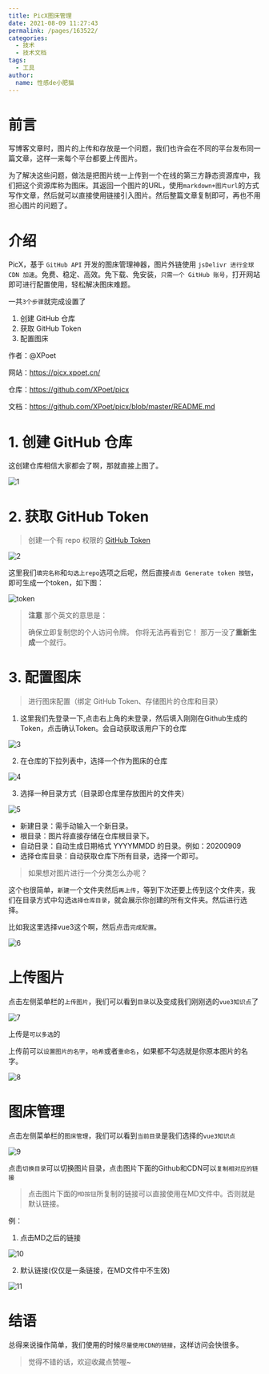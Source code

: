 ```yaml
---
title: PicX图床管理
date: 2021-08-09 11:27:43
permalink: /pages/163522/
categories:
  - 技术
  - 技术文档
tags:
  - 工具
author:
  name: 性感de小肥猫
---
```

# 前言
写博客文章时，图片的上传和存放是一个问题，我们也许会在不同的平台发布同一篇文章，这样一来每个平台都要上传图片。

为了解决这些问题，做法是把图片统一上传到一个在线的第三方静态资源库中，我们把这个资源库称为图床。其返回一个图片的URL，使用`markdown+图片url`的方式写作文章，然后就可以直接使用链接引入图片。然后整篇文章复制即可，再也不用担心图片的问题了。

# 介绍
PicX，基于 `GitHub API` 开发的图床管理神器，图片外链使用 `jsDelivr 进行全球 CDN 加速`。免费、稳定、高效。免下载、免安装，`只需一个 GitHub 账号`，打开网站即可进行配置使用，轻松解决图床难题。

一共`3个步骤`就完成设置了
1. 创建 GitHub 仓库
2. 获取 GitHub Token
3. 配置图床

作者：@XPoet

网站：<https://picx.xpoet.cn/>

仓库：<https://github.com/XPoet/picx>

文档：<https://github.com/XPoet/picx/blob/master/README.md>

# 1. 创建 GitHub 仓库
这创建仓库相信大家都会了啊，那就直接上图了。

![1](https://cdn.jsdelivr.net/gh/zchaoGe/image-hosting@master/图床/1.png)

# 2. 获取 GitHub Token
> 创建一个有 repo 权限的 [GitHub Token](https://github.com/settings/tokens/new)

![2](https://cdn.jsdelivr.net/gh/zchaoGe/image-hosting@master/图床/2.png)

这里我们`填完名称`和`勾选上repo`选项之后呢，然后直接`点击 Generate token 按钮`，即可生成一个token，如下图：

![token](https://cdn.jsdelivr.net/gh/zchaoGe/image-hosting@master/图床/token.png)

>**注意** 
>那个英文的意思是：
>
> 确保立即复制您的个人访问令牌。 你将无法再看到它！
那万一没了**重新生成**一个就行。

# 3. 配置图床
>进行图床配置（绑定 GitHub Token、存储图片的仓库和目录）
1. 这里我们先登录一下,点击右上角的未登录，然后填入刚刚在Github生成的Token，点击确认Token。会自动获取该用户下的仓库

![3](https://cdn.jsdelivr.net/gh/zchaoGe/image-hosting@master/图床/3.png)

2. 在仓库的下拉列表中，选择一个作为图床的仓库

![4](https://cdn.jsdelivr.net/gh/zchaoGe/image-hosting@master/图床/4.png)

3. 选择一种目录方式（目录即仓库里存放图片的文件夹）

![5](https://cdn.jsdelivr.net/gh/zchaoGe/image-hosting@master/图床/5.png)
-   新建目录：需手动输入一个新目录。
-   根目录：图片将直接存储在仓库根目录下。
-   自动目录：自动生成日期格式 YYYYMMDD 的目录。例如：20200909
-   选择仓库目录：自动获取仓库下所有目录，选择一个即可。

> 如果想对图片进行一个分类怎么办呢？

这个也很简单，`新建`一个文件夹然后`再上传`，等到下次还要上传到这个文件夹，我们在目录方式中勾选`选择仓库目录`，就会展示你创建的所有文件夹。然后进行选择。

比如我这里选择vue3这个啊，然后点击`完成配置`。

![6](https://cdn.jsdelivr.net/gh/zchaoGe/image-hosting@master/图床/6.png)
# 上传图片
点击左侧菜单栏的`上传图片`，我们可以看到`目录`以及变成我们刚刚选的`vue3知识点`了

![7](https://cdn.jsdelivr.net/gh/zchaoGe/image-hosting@master/图床/7.png)

上传是`可以多选`的

上传前可以`设置图片的名字`，`哈希`或者`重命名`，如果都不勾选就是你原本图片的名字。

![8](https://cdn.jsdelivr.net/gh/zchaoGe/image-hosting@master/图床/8.png)
# 图床管理
点击左侧菜单栏的`图床管理`，我们可以看到`当前目录`是我们选择的`vue3知识点`

![9](https://cdn.jsdelivr.net/gh/zchaoGe/image-hosting@master/图床/9.png)

点击`切换目录`可以切换图片目录，点击图片下面的Github和CDN可以`复制相对应的链接`

> 点击图片下面的`MD按钮`所复制的链接可以直接使用在MD文件中。否则就是默认链接。

例：
1. 点击MD之后的链接

![10](https://cdn.jsdelivr.net/gh/zchaoGe/image-hosting@master/图床/10.png)

2. 默认链接(仅仅是一条链接，在MD文件中不生效)

![11](https://cdn.jsdelivr.net/gh/zchaoGe/image-hosting@master/图床/11.png)
# 结语
总得来说操作简单，我们使用的时候`尽量使用CDN的链接`，这样访问会快很多。

> 觉得不错的话，欢迎收藏点赞喔~
